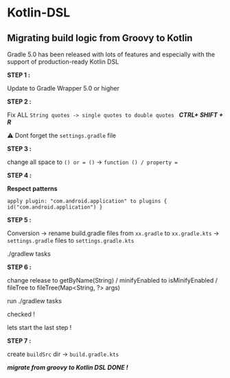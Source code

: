 # Kotlin-DSL

## Migrating build logic from Groovy to Kotlin

Gradle 5.0 has been released with lots of features and especially with the support of production-ready Kotlin DSL 


**STEP 1 :**

Update to Gradle Wrapper 5.0 or higher


**STEP 2 :**

Fix ALL ``String quotes -> single quotes to double quotes `` ***CTRL+ SHIFT + R***

⚠️ Dont forget the ``settings.gradle`` file

**STEP 3 :**

change all space to ``() or = ()`` -> ``function () / property =``


**STEP 4 :**

**Respect patterns**

``apply plugin: "com.android.application" to plugins {
    id("com.android.application")
    }``
    


**STEP 5 :**

Conversion ->  rename build.gradle files from ``xx.gradle`` to ``xx.gradle.kts``  -> ``settings.gradle`` files to ``settings.gradle.kts ``

./gradlew tasks


**STEP 6 :**

change release to getByName(String) / minifyEnabled to isMinifyEnabled / fileTree to fileTree(Map<String, ?> args)

run ./gradlew tasks


checked !

lets start the last step !


**STEP 7 :**

create ``buildSrc`` dir -> ``build.gradle.kts ``


***migrate from groovy to Kotlin DSL DONE !***


